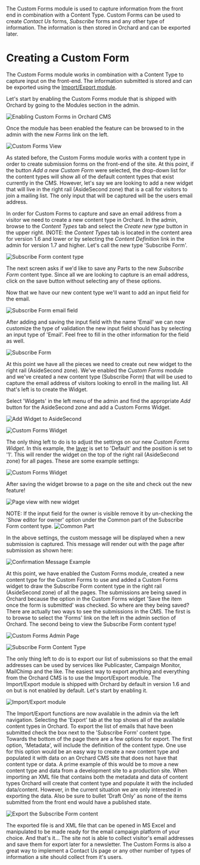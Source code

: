 The Custom Forms module is used to capture information from the front end in combination with a Content Type.  Custom Forms can be used to create *Contact Us* forms, *Subscribe* forms and any other type of information. The information is then stored in Orchard and can be exported later.

# Creating a Custom Form #

The Custom Forms module works in combination with a Content Type to capture input on the front-end.  The information submitted is stored and can be exported using the [Import/Export module](Import-Export-Module "Working with the Import/Export module").

Let's start by enabling the Custom Forms module that is shipped with Orchard by going to the Modules section in the admin.

![Enabling Custom Forms in Orchard CMS](../upload/custom-forms/enable-custom-forms.png "Enable the Custom Forms module")

Once the module has been enabled the feature can be browsed to in the admin with the new *Forms* link on the left.

![Custom Forms View](../upload/custom-forms/empty-custom-forms.png "Empty Custom Forms view")

As stated before, the Custom Forms module works with a content type in order to create submission forms on the front-end of the site.  At this point, if the button *Add a new Custom Form* were selected, the drop-down list for the content types will show all of the default content types that exist currently in the CMS. However, let's say we are looking to add a new widget that will live in the right rail (AsideSecond zone) that is a call for visitors to join a mailing list.  The only input that will be captured will be the users email address.

In order for Custom Forms to capture and save an email address from a visitor we need to create a new content type in Orchard.  In the admin, browse to the *Content Types* tab and select the *Create new type* button in the upper right. (NOTE: the *Content Types* tab is located in the content area for version 1.6 and lower or by selecting the *Content Definition* link in the admin for version 1.7 and higher.  Let's call the new type 'Subscribe Form'.

![Subscribe Form content type](../upload/custom-forms/custom-forms-new-content-type-subscribe-form.png "New Orchard CMS content type")

The next screen asks if we'd like to save any Parts to the new *Subscribe Form* content type.  Since all we are looking to capture is an email address, click on the save button without selecting any of these options.

Now that we have our new content type we'll want to add an input field for the email.

![Subscribe Form email field](../upload/custom-forms/subscribe-form-email-field.png "Add Email input field the Subscribe Form content type")

After adding and saving the input field with the name 'Email' we can now customize the type of validation the new input field should has by selecting an input type of 'Email'.  Feel free to fill in the other information for the field as well.

![Subscribe Form](../upload/custom-forms/subscribe-form.png "Subscribe Form content type")

At this point we have all the pieces we need to create out new widget to the right rail (AsideSecond zone).  We've enabled the *Custom Forms* module and we've created a new content type (Subscribe Form) that will be used to capture the email address of visitors looking to enroll in the mailing list.  All that's left is to create the Widget.

 Select 'Widgets' in the left menu of the admin and find the appropriate *Add* button for the AsideSecond zone and add a Custom Forms Widget.

![Add Widget to AsideSecond](../upload/custom-forms/subscribe-form.png "Add new Widget to AsideSecond zone")

![Custom Forms Widget](../upload/custom-forms/custom-forms-widget.png "Custom Forms Widget for Subscribe Form content type")

The only thing left to do is to adjust the settings on our new *Custom Forms Widget*.  In this example, the [layer](Managing-widgets#AddingaLayer) is set to 'Default' and the position is set to '1'.  This will render the widget on the top of the right rail (AsideSecond zone) for all pages.  These are some example settings:

![Custom Forms Widget](../upload/custom-forms/news-letter.png "Custom Forms Widget")

After saving the widget browse to a page on the site and check out the new feature!

![Page view with new widget](../upload/custom-forms/page-view.png "Page view with new widget")


NOTE: If the input field for the owner is visible remove it by un-checking the 'Show editor for owner' option under the Common part of the Subscribe Form content type.
![Common Part](../upload/custom-forms/remove-owner.png "Remove owner option from Common Part")

In the above settings, the custom message will be displayed when a new submission is captured.  This message will render out with the page after submission as shown here:

![Confirmation Message Example](../upload/custom-forms/custom-forms-widget.png "Confirmation message example")

At this point, we have enabled the Custom Forms module, created a new content type for the Custom Forms to use and added a Custom Forms widget to draw the Subscribe Form content type in the right rail (AsideSecond zone) of all the pages.  The submissions are being saved in Orchard because the option in the Custom Forms widget 'Save the item once the form is submitted' was checked.  So where are they being saved?  There are actually two ways to see the submissions in the CMS.  The first is to browse to select the 'Forms' link on the left in the admin section of Orchard. The second being to view the Subscribe Form content type!  

![Custom Forms Admin Page](../upload/custom-forms/custom-forms.png "Custom Forms submissions can be viewed by selecting the submissions link")

![Subscribe Form Content Type](../upload/custom-forms/subscribe-form-entries.png "Custom Forms viewed by content type - Subscribe Form")

The only thing left to do is to export our list of submissions so that the email addresses can be used by services like Publicaster, Campaign Monitor, MailChimp and the like.  The easiest way to export anything and everything from the Orchard CMS is to use the Import/Export module.  The Import/Export module is shipped with Orchard by default in version 1.6 and on but is not enabled by default.  Let's start by enabling it.

![Import/Export module](../upload/custom-forms/import-export-enabled.png "Enable the Import/Export module")

The Import/Export functions are now available in the admin via the left navigation.  Selecting the 'Export' tab at the top shows all of the available content types in Orchard.  To export the list of emails that have been submitted check the box next to the 'Subscribe Form' content type.  Towards the bottom of the page there are a few options for export.  The first option, 'Metadata', will include the definition of the content type.  One use for this option would be an easy way to create a new content type and populated it with data on an Orchard CMS site that does not have that content type or data.  A prime example of this would be to move a new content type and data from a development site to a production site.  When importing an XML file that contains both the metadata and data of content types Orchard will create that content type and populate it with the included data/content.  However, in the current situation we are only interested in exporting the data.  Also be sure to bullet 'Draft Only' as none of the items submitted from the front end would have a published state.

![Export the Subscribe Form content](../upload/custom-forms/export.png "Export the emails by checking the Subscribe Form content type")

The exported file is and XML file that can be opened in MS Excel and manipulated to be made ready for the email campaign platform of your choice.  And that's it... The site not is able to collect visitor's email addresses and save them for export later for a newsletter.  The Custom Forms is also a great way to implement a Contact Us page or any other number of types of information a site should collect from it's users.